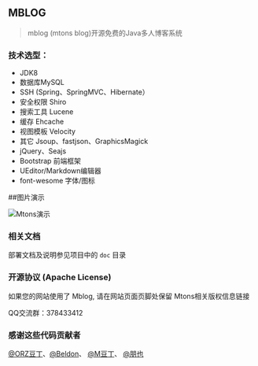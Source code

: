 ﻿## MBLOG

> mblog (mtons blog)开源免费的Java多人博客系统

### 技术选型：

* JDK8
* 数据库MySQL
* SSH (Spring、SpringMVC、Hibernate）
* 安全权限 Shiro
* 搜索工具 Lucene
* 缓存 Ehcache
* 视图模板 Velocity
* 其它 Jsoup、fastjson、GraphicsMagick
* jQuery、Seajs
* Bootstrap 前端框架
* UEditor/Markdown编辑器
* font-wesome 字体/图标

##图片演示

![Mtons演示](http://git.oschina.net/uploads/images/2016/0106/103726_14bf1b29_330414.jpeg "在这里输入图片标题")

### 相关文档

部署文档及说明参见项目中的 `doc` 目录



### 开源协议 (Apache License)

如果您的网站使用了 Mblog, 请在网站页面页脚处保留 Mtons相关版权信息链接

QQ交流群：378433412

### 感谢这些代码贡献者

[@ORZ豆丁](http://git.oschina.net/traxex)、[@Beldon](http://git.oschina.net/beldon)、 [@M豆丁](http://git.oschina.net/danke)、 [@朋也](http://git.oschina.net/20110516)